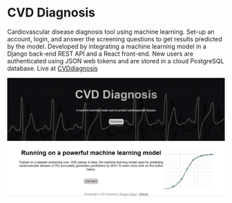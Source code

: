 # CVD Diagnosis

Cardiovascular disease diagnosis tool using machine learning. Set-up an account, login, and answer the screening questions to get results predicted by the model.
Developed by integrating a machine learning model in a Django back-end REST API and a React front-end.
New users are authenticated using JSON web tokens and are stored in a cloud PostgreSQL database.
Live at [CVDdiagnosis](https://a7b4bea2-ffd6-433a-99e4-3765f7c02159.e1-us-cdp-2.choreoapps.dev/)

![Screenshot](githubHome.png)
